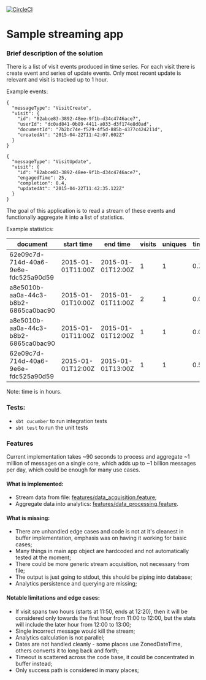 [![CircleCI](https://circleci.com/gh/asarturas/streaming-app-example/tree/master.svg?style=svg)](https://circleci.com/gh/asarturas/streaming-app-example/tree/master)

# Sample streaming app

### Brief description of the solution

There is a list of visit events produced in time series.
For each visit there is create event and series of update events.
Only most recent update is relevant and visit is tracked up to 1 hour.

Example events:
```
{
  "messageType": "VisitCreate",
  "visit": {
    "id": "82abce83-3892-48ee-9f1b-d34c4746ace7",
    "userId": "dc0ad841-0b89-4411-a033-d3f174e8d0ad",
    "documentId": "7b2bc74e-f529-4f5d-885b-4377c424211d",
    "createdAt": "2015-04-22T11:42:07.602Z"
  }
}
```
```
{
  "messageType": "VisitUpdate",
  "visit": {
    "id": "82abce83-3892-48ee-9f1b-d34c4746ace7",
    "engagedTime": 25,
    "completion": 0.4,
    "updatedAt": "2015-04-22T11:42:35.122Z"
  }
}
```

The goal of this application is to read a stream of these events
and functionally aggregate it into a list of statistics.

Example statistics:

|document                            | start time      |end time         |visits|uniques|time|completion|
|------------------------------------|-----------------|-----------------|------|-------|----|----------|
|62e09c7d-714d-40a6-9e6e-fdc525a90d59|2015-01-01T11:00Z|2015-01-01T12:00Z|1     |1      |0.75|1         |
|a8e5010b-aa0a-44c3-b8b2-6865ca0bac90|2015-01-01T10:00Z|2015-01-01T11:00Z|2     |1      |0.0 |0         |
|a8e5010b-aa0a-44c3-b8b2-6865ca0bac90|2015-01-01T11:00Z|2015-01-01T12:00Z|1     |1      |0.0 |0         |    
|62e09c7d-714d-40a6-9e6e-fdc525a90d59|2015-01-01T12:00Z|2015-01-01T13:00Z|1     |1      |0.5 |0         |

Note: time is in hours.

### Tests:

- `sbt cucumber` to run integration tests
- `sbt test` to run the unit tests

### Features

Current implementation takes ~90 seconds to process and aggregate ~1 million of messages on a single core,
which adds up to ~1 billion messages per day, which could be enough for many use cases.

#### What is implemented:

- Stream data from file: [features/data_acquisition.feature](src/test/resources/features/data_acquisition.feature);
- Aggregate data into analytics: [features/data_processing.feature](src/test/resources/features/data_processing.feature).

#### What is missing:

- There are unhandled edge cases and code is not at it's cleanest in buffer implementation, emphasis was on having it working for basic cases;
- Many things in main app object are hardcoded and not automatically tested at the moment;
- There could be more generic stream acquisition, not necessary from file;
- The output is just going to stdout, this should be piping into database;
- Analytics persistence and querying are missing;

#### Notable limitations and edge cases:

- If visit spans two hours (starts at 11:50, ends at 12:20), then it will be considered only towards the first hour from 11:00 to 12:00, but the stats will include the later hour from 12:00 to 13:00;
- Single incorrect message would kill the stream;
- Analytics calculation is not parallel;
- Dates are not handled cleanly - some places use ZonedDateTime, others converts it to long back and forth;
- Timeout is scattered across the code base, it could be concentrated in buffer instead;
- Only success path is considered in many places;
